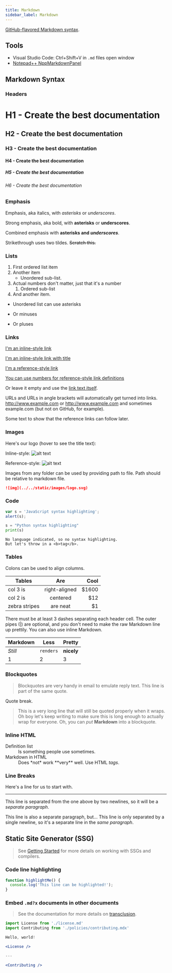 ```yaml
---
title: Markdown
sidebar_label: Markdown
---
```


[GitHub-flavored Markdown syntax](https://github.github.com/gfm/).

## Tools

- Visual Studio Code: Ctrl+Shift+V in `.md` files open window
- [Notepad++ NppMarkdownPanel](https://github.com/mohzy83/NppMarkdownPanel)

## Markdown Syntax

### Headers

# H1 - Create the best documentation

## H2 - Create the best documentation

### H3 - Create the best documentation

#### H4 - Create the best documentation

##### H5 - Create the best documentation

###### H6 - Create the best documentation

### Emphasis

Emphasis, aka italics, with *asterisks* or _underscores_.

Strong emphasis, aka bold, with **asterisks** or __underscores__.

Combined emphasis with **asterisks and _underscores_**.

Strikethrough uses two tildes. ~~Scratch this.~~

### Lists

1. First ordered list item
1. Another item
   - Unordered sub-list.
1. Actual numbers don't matter, just that it's a number
   1. Ordered sub-list
1. And another item.

- Unordered list can use asterisks

- Or minuses

- Or pluses

### Links

[I'm an inline-style link](https://www.google.com)

[I'm an inline-style link with title](https://www.google.com "Google's Homepage")

[I'm a reference-style link][arbitrary case-insensitive reference text]

[You can use numbers for reference-style link definitions][1]

Or leave it empty and use the [link text itself].

URLs and URLs in angle brackets will automatically get turned into links. <http://www.example.com> or <http://www.example.com> and sometimes example.com (but not on GitHub, for example).

Some text to show that the reference links can follow later.

[arbitrary case-insensitive reference text]: https://www.mozilla.org
[1]: http://slashdot.org
[link text itself]: http://www.reddit.com

### Images

Here's our logo (hover to see the title text):

Inline-style: ![alt text](https://address-to.com/image.png 'Logo Title Text 1')

Reference-style: ![alt text][logo]

[logo]: https://address-to.com/image.png 'Logo Title Text 2'

Images from any folder can be used by providing path to file. Path should be relative to markdown file.

```markdown
![img](../../static/images/logo.svg)
```

### Code

```javascript
var s = 'JavaScript syntax highlighting';
alert(s);
```

```python
s = "Python syntax highlighting"
print(s)
```

```
No language indicated, so no syntax highlighting.
But let's throw in a <b>tag</b>.
```

### Tables

Colons can be used to align columns.

| Tables        |      Are      |   Cool |
| ------------- | :-----------: | -----: |
| col 3 is      | right-aligned | \$1600 |
| col 2 is      |   centered    |   \$12 |
| zebra stripes |   are neat    |    \$1 |

There must be at least 3 dashes separating each header cell. The outer pipes (|) are optional, and you don't need to make the raw Markdown line up prettily. You can also use inline Markdown.

| Markdown | Less      | Pretty     |
| -------- | --------- | ---------- |
| _Still_  | `renders` | **nicely** |
| 1        | 2         | 3          |

### Blockquotes

> Blockquotes are very handy in email to emulate reply text. This line is part of the same quote.

Quote break.

> This is a very long line that will still be quoted properly when it wraps. Oh
boy let's keep writing to make sure this is long enough to actually wrap for
everyone. Oh, you can _put_ **Markdown** into a blockquote.

### Inline HTML

<dl>
  <dt>Definition list</dt>
  <dd>Is something people use sometimes.</dd>

  <dt>Markdown in HTML</dt>
  <dd>Does *not* work **very** well. Use HTML <em>tags</em>.</dd>
</dl>

### Line Breaks

Here's a line for us to start with.

---

This line is separated from the one above by two newlines, so it will be a
_separate paragraph_.

This line is also a separate paragraph, but... This line is only separated by a
single newline, so it's a separate line in the _same paragraph_.

## Static Site Generator (SSG)

> See [Getting Started](https://mdxjs.com/getting-started#getting-started) for
more details on working with SSGs and compilers.

### Code line highlighting

```js {2}
function highlightMe() {
  console.log('This line can be highlighted!');
}
```

### Embed `.md?x` documents in other documents

> See the documentation for more details on [transclusion](https://mdxjs.com/getting-started#documents).

```jsx
import License from './license.md'
import Contributing from './policies/contributing.mdx'

Hello, world!

<License />

---

<Contributing />
```
